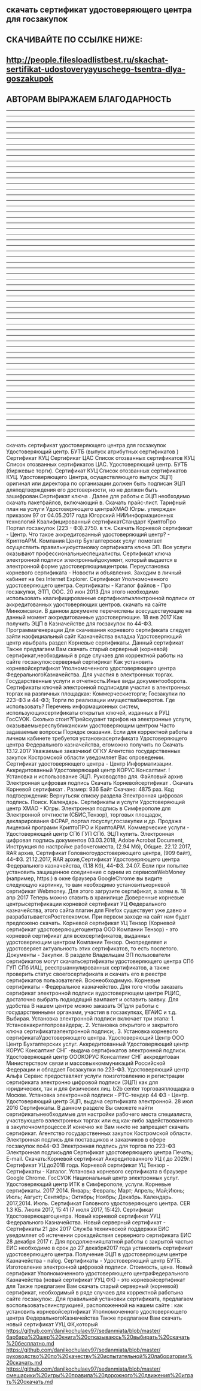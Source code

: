 скачать сертификат удостоверяющего центра для госзакупок
--------------------------------------------------
СКАЧИВАЙТЕ ПО ССЫЛКЕ НИЖЕ:
--------------------------------------------------
http://people.filesloadlistbest.ru/skachat-sertifikat-udostoveryayuschego-tsentra-dlya-goszakupok
--------------------------------------------------
АВТОРАМ ВЫРАЖАЕМ БЛАГОДАРНОСТЬ
--------------------------------------------------
--------------------------------------------------
--------------------------------------------------
--------------------------------------------------
--------------------------------------------------
--------------------------------------------------
--------------------------------------------------
--------------------------------------------------
--------------------------------------------------
--------------------------------------------------
--------------------------------------------------
--------------------------------------------------
--------------------------------------------------
--------------------------------------------------
--------------------------------------------------
--------------------------------------------------
--------------------------------------------------
--------------------------------------------------
--------------------------------------------------
--------------------------------------------------
--------------------------------------------------
--------------------------------------------------
--------------------------------------------------
--------------------------------------------------
--------------------------------------------------
--------------------------------------------------
--------------------------------------------------
--------------------------------------------------
--------------------------------------------------
--------------------------------------------------
--------------------------------------------------
--------------------------------------------------
--------------------------------------------------
--------------------------------------------------
--------------------------------------------------
--------------------------------------------------
--------------------------------------------------
--------------------------------------------------
--------------------------------------------------
--------------------------------------------------
--------------------------------------------------
--------------------------------------------------
--------------------------------------------------
--------------------------------------------------
--------------------------------------------------
--------------------------------------------------
--------------------------------------------------
--------------------------------------------------
--------------------------------------------------
--------------------------------------------------
--------------------------------------------------
--------------------------------------------------
--------------------------------------------------
--------------------------------------------------
--------------------------------------------------
--------------------------------------------------
--------------------------------------------------
--------------------------------------------------
--------------------------------------------------
--------------------------------------------------
скачать сертификат удостоверяющего центра для госзакупок Удостоверяющий центр. БУТБ (выпуск атрибутных сертификатов ) Сертификат КУЦ  Сертификат ЦАС  Список отозванных сертификатов КУЦ Список отозванных сертификатов ЦАС. Удостоверяющий центр. БУТБ (биржевые торги). Сертификат КУЦ  Список отозванных сертификатов КУЦ. Удостоверяющего Центра, осуществляющего выпуск ЭЦП)  оригинал или директора по организации должен быть подписан ЭЦП дляподтверждения его достоверности, но не должен быть зашифрован.Сертификат ключа . Далее для работы с ЭЦП необходимо скачать пакетфайлов, включающий в. Скачать прайс-лист. Тарифный план на услуги Удостоверяющего центраХМАО  Югры. утвержден приказом 97 от 04.05.2017 года Югорский НИИинформационных технологий  Квалифицированный сертификатСтандарт КриптоПро  Портал госзакупок  (223 - ФЗ).2750. в т.ч. Скачать Корневой сертификат  - Центр. Что такое аккредитованный удостоверяющий центр? - КриптоАРМ. Компания Центр Бухгалтерских услуг помогает осуществить правильнуюустановку сертификата ключа ЭП. Все услуги оказывают профессиональныеспециалисты. Сертификат ключа электронной подписи  электронныйдокумент, который выдается в электронной форме удостоверяющимцентром. Переустановка корневого сертификата - Новости и объявления. Заходим в личный кабинет на  без Internet Explorer. Сертификат Уполномоченного удостоверяющего центра. Сертификаты - Каталог файлов - Про госзакупки, ЭТП, ООС. 20 июн 2013  Для этого необходимо использовать квалифицированные сертификатыэлектронной подписи от аккредитованных удостоверяющих центров. скачать на сайте Минкомсвязи. В данном документе перечислены всесуществующие на данный момент аккредитованные удостоверяющие. 18 янв 2017  Как получить ЭЦП в Казначействе для госзакупок по 44-ФЗ. Программагенерации  Для скачивания корневого сертификата следует зайти наофициальный сайт Казначейства  вкладка Удостоверяющий центр  ивыбрать раздел Корневые сертификаты. Данный сертификат
Также предлагаем Вам скачать старый серверный (корневой) сертификат,необходимый в ряде случаев для корректной работы на сайте госзакупок:серверный сертификат   Как установить корневойсертификат Уполномоченного удостоверяющего центра ФедеральногоКазначейства. Для участия в электронных торгах. Государственные услуги и отчетность.Иные виды документооборота. Сертификаты ключей электронной подписидля участия в электронных торгах на различных площадках: Коммерческиеторги; Госзакупки по 223-ФЗ и 44-ФЗ; Торги по реализации имуществабанкротов. Где использовать? Перечень информационных систем, использующихсертификаты открытых ключей, изданных в РУЦ ГосСУОК. Сколько стоит?Прейскурант тарифов на электронные услуги, оказываемыереспубликанским удостоверяющим центром  Часто задаваемые вопросы Порядок оказания. Если для корректной работы в личном кабинете требуется установкасертификата Удостоверяющего центра Федерального казначейства, егоможно получить по  Скачать 13.12.2017 Уважаемые заказчики! ОГКУ Агентство государственных закупок Костромской области уведомляет Вас опроведении. Сертификат удостоверяющего центра - Центр Информатизации. Аккредитованный Удостоверяющий центр КОРУС Консалтинг. ! Установка и использование ЭЦП. Руководство для. Файловый архив Электронная цифровая подпись Скачать Корневойсертификат . Скачать Корневой сертификат . Размер: 936 Байт  Скачано: 4875 раз. Код подтверждения: Вернутьсяк списку раздела Электронная цифровая подпись. Поиск. Календарь. Сертификаты и услуги  Удостоверяющий центр ХМАО - Югры. Электронная подпись в Симферополе для Электронной отчтности (СБИС,Тензор), торговых площадок, декларирования ФСРАР, портал госуслуг,госзакупки и др. Продажа лицензий программ КриптоПРО и КриптоАРМ. Коммерческие услуги - Удостоверяющий центр СПб ГУП СПб. ЭЦП купить. Электронная цифровая подпись документов
03.03.2018, Adobe Acrobat Document, Инструкция по настройке рабочегоместа, (2.94 Мб), Общие. 22.12.2017, RAR архив, Сертификат Головногоудостоверяющего центра, (909 байт), 44-ФЗ. 21.12.2017, RAR архив,Сертификат Удостоверяющего центра Федерального казначейства, (1.18 Кб), 44-ФЗ. 24.07. Если при попытке установить защищенное соединение с одним из сервисовWebMoney (например, https:) в окне браузера GoogleChrome вы видите следующую картинку, то вам необходимо установитькорневой сертификат Webmoney. Для этого загрузите сертификат, а затем в. 18 апр 2017  Теперь можно ставить в хранилище Доверенные корневые центрысертификации корневой сертификат УЦ Федерального казначейства, этого сайта плагин для Firefox существует уже давно и разрабатываетсяРостелекомом. При первом заходе на сайт нам будет предложено скачать. Корневой сертификат УЦ Тензор (Корневой сертификат удостоверяющегоцентра ООО Компании Тензор) - это корневой сертификат для всехсертификатов, выданных удостоверяющим центром Компании Тензор. Онопределяет и удостоверяет актуальность этих сертификатов, то есть послетого. Документы - Закупки. В разделе Владельцам ЭП пользователи сертификатов могут скачатьсертификаты удостоверяющего центра СПб ГУП СПб ИАЦ, реестрыаннулированных сертификатов, а также проверить статус своегосертификата и скачать его в реестре сертификатов пользователей. Всюнеобходимую. Корневые сертификаты - Федеральное казначейство. Для того чтобы заказать сертификат электронной подписи вудостоверяющем центре РЦИС, достаточно выбрать подходящий вампакет и оставить заявку. Для удобства  В нашем центре можно заказать ЭПдля работы с государственными органами, участия в госзакупках, ЕГАИС и т.д. Выбирая. Установка электронной подписи включает три этапа: 1. Установкакриптопровайдера;. 2. Установка открытого и закрытого ключа сертификатаэлектронной подписи;. 3. Установка корневого сертификатаУдостоверяющего центра. Удостоверяющий Центр ООО Центр Бухгалтерских услуг. Аккредитованный Удостоверяющий центр КОРУС Консалтинг СНГ -выдача сертификатов электронной подписи.  Удостоверяющий центр ОООКОРУС Консалтинг СНГ аккредитован Министерством связи и массовыхкоммуникаций Российской Федерации и обладает  Госзакупки по 223-ФЗ. Удостоверяющий центр Альфа Сервис предоставляет услуги поизготовлению и регистрации сертификата электронно цифровой подписи (ЭЦП) как для юридических, так и для физических лиц. b2b center торговаяплощадка в Москве.
Установка электронной подписи - РТС-тендер 44 ФЗ - Центр. Удостоверяющий центр ЭЦП, выдача сертификата электронной. 28 июл 2016  Сертификаты. В данном разделе Вы сможете найти сертификатынеобходимые для настройки рабочего места специалиста, участвующего вэлектронных торгах или ещ как-либо задействованного в закупочномпроцессе.И конечно же Вам никто не запрещает скачать сертификат. Агентство государственных закупок Костромской области. Электронная подпись для поставщиков и заказчиков в сфере госзакупок по44-ФЗ  Электронная подпись для торгов по 223-ФЗ  Электронная подписьдля  Сертификат удостоверяющего центра  Печать; E-mail. Скачать:Корневой сертификат Аккредитованного УЦ ( до 2029г.) Сертификат УЦ до2018 года. Корневой сертификат УЦ Тензор - Сертификаты - Каталог. Установка корневого сертификата в браузере Google Chrome. ГосСУОК  Национальный центр электронных услуг. Удостоверяющий центр ИТК в Симферополе, услуги. Корневые сертификаты. 2017  2014. Январь; Февраль; Март; Апрель; Май;Июнь; Июль; Август; Сентябрь; Октябрь; Ноябрь; Декабрь. Календарь. 2017,2014. Июль. Сертификат Головного удостоверяющего центра. CER 1.3 КБ. 7июля 2017, 15:41 (7 июля 2017, 15:42). Сертификат Удостоверяющегоцентра. Новый корневой сертификат УУЦ Федерального Казначейства. Новый серверный сертификат  - Сертификаты
21 дек 2017  Служба технической поддержки ЕИС уведомляет об истечении срокадействия серверного сертификата ЕИС 28 декабря 2017 г. Для продолженияштатной работы с закрытой частью ЕИС необходимо в срок до 27 декабря2017 года установить сертификат удостоверяющего центра. Получение ЭЦП в удостоверяющем центре Казначейства - nalog. Сертификаты - Удостоверяющий центр БУТБ. Изготовление электронной цифровой подписи. Стоимость, цена. Новый сертификат Уполномоченного удостоверяющего центраФедерального Казначейства (новый сертификат УУЦ ФК) - это корневойсертификат для  Также предлагаем Вам скачать старый серверный (корневой) сертификат, необходимый в ряде случаев для корректной работына сайте госзакупок:. Для правильной установки сертификата, предлагаем воспользоватьсяинструкцией, расположенной на нашем сайте : как установить корневойсертификат Уполномоченного удостоверяющего центра ФедеральногоКазначейства Также предлагаем Вам скачать новый сертификат УУЦ ФК,который
https://github.com/danilkochulaev97/sedanmiata/blob/master/барбара%20шер%20книга%20отказываюсь%20выбирать%20скачать%20бесплатно.md
https://github.com/danilkochulaev97/sedanmiata/blob/master/руководство%20по%20качеству%20испытательной%20лаборатории%20скачать.md
https://github.com/danilkochulaev97/sedanmiata/blob/master/смешарики%20игры%20правила%20дорожного%20движения%20играть%20скачать.md